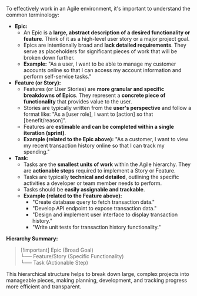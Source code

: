 To effectively work in an Agile environment, it's important to understand the common terminology:

- **Epic:**
    - An Epic is a **large, abstract description of a desired functionality or feature**. Think of it as a high-level user story or a major project goal.
    - Epics are intentionally broad and **lack detailed requirements**. They serve as placeholders for significant pieces of work that will be broken down further.
    - **Example:** "As a user, I want to be able to manage my customer accounts online so that I can access my account information and perform self-service tasks."
- **Feature (or Story):**
    - Features (or User Stories) are **more granular and specific breakdowns of Epics**. They represent a **concrete piece of functionality** that provides value to the user.
    - Stories are typically written from the **user's perspective** and follow a format like: "As a [user role], I want to [action] so that [benefit/reason]".
    - Features are **estimable and can be completed within a single iteration (sprint)**.
    - **Example (related to the Epic above):** "As a customer, I want to view my recent transaction history online so that I can track my spending."
- **Task:**
    - Tasks are the **smallest units of work** within the Agile hierarchy. They are **actionable steps** required to implement a Story or Feature.
    - Tasks are typically **technical and detailed**, outlining the specific activities a developer or team member needs to perform.
    - Tasks should be **easily assignable and trackable**.
    - **Example (related to the Feature above):**
        - "Create database query to fetch transaction data."
        - "Develop API endpoint to expose transaction data."
        - "Design and implement user interface to display transaction history."
        - "Write unit tests for transaction history functionality."

**Hierarchy Summary:**

> [!important] Epic (Broad Goal)<br>└── Feature/Story (Specific Functionality)<br>└── Task (Actionable Step)<br>

This hierarchical structure helps to break down large, complex projects into manageable pieces, making planning, development, and tracking progress more efficient and transparent.
